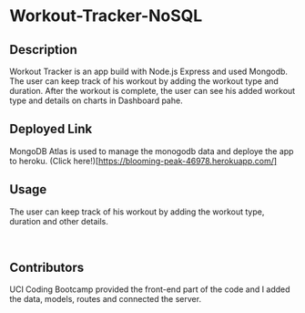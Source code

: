 # Workout-Tracker-NoSQL

## Description
Workout Tracker is an app build with Node.js Express and used Mongodb. The user can keep track of his workout by adding the workout type and duration. After the workout is complete, the user can see his added workout type and details on charts in Dashboard pahe.

## Deployed Link
 MongoDB Atlas is used to manage the monogodb data and deploye the app to heroku.
 (Click here!)[https://blooming-peak-46978.herokuapp.com/]


## Usage
The user can keep track of his workout by adding the workout type, duration and other details.


 <img src="">
 <img src="">
 <img src="">


 ## Contributors
UCI Coding Bootcamp provided the front-end part of the code and I added the data, models, routes and connected the server.
